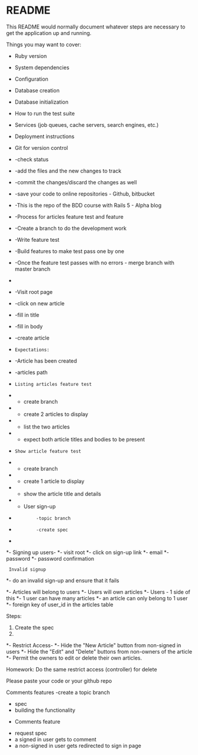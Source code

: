 # README

This README would normally document whatever steps are necessary to get the
application up and running.

Things you may want to cover:

* Ruby version

* System dependencies

* Configuration

* Database creation

* Database initialization

* How to run the test suite

* Services (job queues, cache servers, search engines, etc.)

* Deployment instructions

* Git for version control
* -check status
* -add the files and the new changes to track
* -commit the changes/discard the changes as well
* -save your code to online repositories - Github, bitbucket
* -This is the repo of the BDD course with Rails 5 - Alpha blog
* -Process for articles feature test and feature
* -Create a branch to do the development work
* -Write feature test
* -Build features to make test pass one by one
* -Once the feature test passes with no errors - merge branch with master branch
* 
* -Visit root page
* -click on new article
* -fill in title
* -fill in body
* -create article
* 
      Expectations:
* -Article has been created
* -articles path
* 
      Listing articles feature test
* - create branch
* - create 2 articles to display
* - list the two articles
* - expect both article titles and bodies to be present
* 
      Show article feature test
* - create branch
* - create 1 article to display
* - show the article title and details
* - User sign-up
*             -topic branch
*             -create spec
*             
*- Signing up users-
*- visit root
*- click on sign-up link
*- email
*- password
*- password confirmation

     Invalid signup
*- do an invalid sign-up and ensure that it fails

*- Articles will belong to users
*- Users will own articles
*- Users - 1 side of this
*- 1 user can have many articles
*- an article can only belong to 1 user
*- foreign key of user_id in the articles table

Steps:
1) Create the spec
2) 

*-        Restrict Access-
*- Hide the "New Article" button from non-signed in users
*- Hide the "Edit" and "Delete" buttons from non-owners of the article
*- Permit the owners to edit or delete their own articles.

Homework: Do the same restrict access (controller) for delete

Please paste your code or your github repo

Comments features
-create a topic branch
- spec
- building the functionality
* Comments feature
- request spec
- a signed in user gets to comment
- a non-signed in user gets redirected to sign in page




